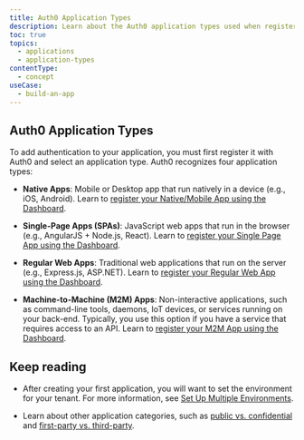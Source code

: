 ```yaml
---
title: Auth0 Application Types
description: Learn about the Auth0 application types used when registering an application with Auth0
toc: true
topics:
  - applications
  - application-types
contentType: 
  - concept
useCase:
  - build-an-app
---
```


## Auth0 Application Types

To add authentication to your application, you must first register it with Auth0 and select an application type. Auth0 recognizes four application types:

- **Native Apps**: Mobile or Desktop app that run natively in a device (e.g., iOS, Android). Learn to [register your Native/Mobile App using the Dashboard](/applications/guides/register-native-app).

- **Single-Page Apps (SPAs)**: JavaScript web apps that run in the browser (e.g., AngularJS + Node.js, React). Learn to [register your Single Page App using the Dashboard](/applications/guides/register-spa).

- **Regular Web Apps**: Traditional web applications that run on the server (e.g., Express.js, ASP.NET). Learn to [register your Regular Web App using the Dashboard](/applications/guides/register-regular-web-app).

- **Machine-to-Machine (M2M) Apps**: Non-interactive applications, such as command-line tools, daemons, IoT devices, or services running on your back-end. Typically, you use this option if you have a service that requires access to an API. Learn to [register your M2M App using the Dashboard](/applications/guides/register-m2m-app).


## Keep reading

- After creating your first application, you will want to set the environment for your tenant. For more information, see [Set Up Multiple Environments](/dev-lifecycle/setting-up-env#set-the-environment).

- Learn about other application categories, such as [public vs. confidential](/applications/concepts/app-types-confidential-public) and [first-party vs. third-party](/applications/concepts/app-types-first-third-party).
